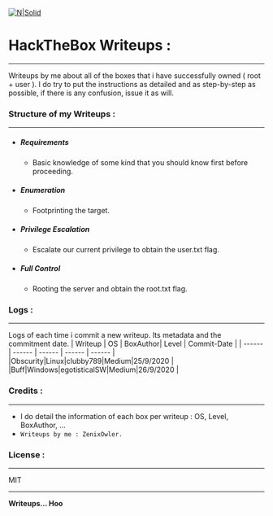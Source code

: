 



[![N|Solid](https://insec.in/wp-content/uploads/2020/07/hackthebox.png)](https://nodesource.com/products/nsolid)
# HackTheBox Writeups :
---
Writeups by me about all of the boxes that i have successfully owned ( root + user ). I do try to put the instructions as detailed and as  step-by-step as possible, if there is any confusion, issue it as will. 


### Structure of my Writeups :
---
  - ##### Requirements
    + Basic knowledge of some kind that you should know first before proceeding.
  - ##### Enumeration
    + Footprinting the target.
  - ##### Privilege Escalation
    + Escalate our current privilege to obtain the user.txt flag.
  - ##### Full Control
    + Rooting the server and obtain the root.txt flag.

### Logs :
---
Logs of each time i commit a new writeup. Its metadata and the commitment date. 
| Writeup | OS | BoxAuthor| Level | Commit-Date |
| ------ | ------ | ------ | ------ | ------ |
|Obscurity|Linux|clubby789|Medium|25/9/2020 |
|Buff|Windows|egotisticalSW|Medium|26/9/2020 |


### Credits :
---
- I do detail the information of each box per writeup : OS, Level, BoxAuthor, ... 
- `Writeups by me : ZenixOwler. `
### License :
---
MIT

---
**Writeups... Hoo**


